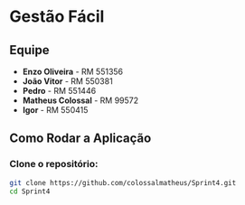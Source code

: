 # Gestão Fácil

## Equipe
- **Enzo Oliveira** - RM 551356
- **João Vitor** - RM 550381
- **Pedro** - RM 551446
- **Matheus Colossal** - RM 99572
- **Igor** - RM 550415

## Como Rodar a Aplicação

### Clone o repositório:
```bash
git clone https://github.com/colossalmatheus/Sprint4.git
cd Sprint4

